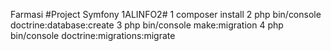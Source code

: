 Farmasi #Project Symfony 1ALINFO2#
1 composer install
2 php bin/console doctrine:database:create
3 php bin/console make:migration
4 php bin/console doctrine:migrations:migrate
